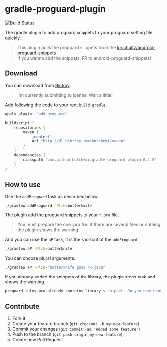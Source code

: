 # gradle-proguard-plugin

[![Build Status](https://travis-ci.org/hotchemi/gradle-proguard-plugin.svg)](https://travis-ci.org/hotchemi/gradle-proguard-plugin)

The gradle plugin to add proguard snippets to your proguard setting file quickly.

> This plugin pulls the proguard snippets from the [krschultz/android-proguard-snippets](https://github.com/krschultz/android-proguard-snippets)<br/>
> If you wanna add the snippets, PR to android-proguard-snippets!

## Download

You can download from [Bintray](https://bintray.com/hotchemi/maven/gradle-proguard-plugin/view).

> I'm currently submitting to jcenter. Wait a little!

Add following the code to your root `build.gradle`.

```groovy
apply plugin: 'add.proguard'

buildscript {
    repositories {
        maven {
            jcenter()
            url "http://dl.bintray.com/hotchemi/maven"
        }
    }
    dependencies {
        classpath 'com.github.hotchemi:gradle-proguard-plugin:0.1.0'
    }
}
```

## How to use

Use the `addProguard` task as described below.

```sh
./gradlew addProguard -Plib=butterknife
```

The plugin add the proguard snippets to your `*.pro` file.

> You must prepare the one .pro file. If there are several files or nothing, the plugin shows the warning.

And you can use the `aP` task, it is the shortcut of the `addProguard`.

```sh
./gradlew aP -Plib=butterknife
```

You can choose plural arguments.

```sh
./gradlew aP -Plib="butterknife gson rx-java"
```

If you already added the snippets of the library, the plugin stops task and shows the warning.

```sh
proguard-rules.pro already contains library's snippet. Do you continue(y/n)?
```

## Contribute

1. Fork it
2. Create your feature branch (`git checkout -b my-new-feature`)
3. Commit your changes (`git commit -am 'Added some feature'`)
4. Push to the branch (`git push origin my-new-feature`)
5. Create new Pull Request